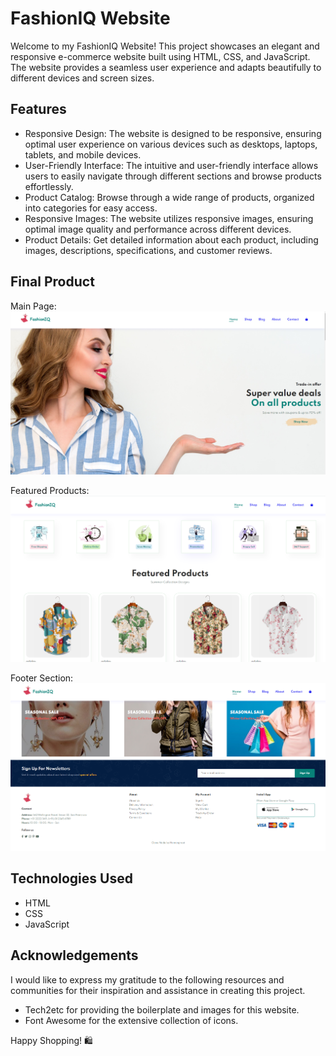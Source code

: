 # FashionIQ Website

Welcome to my FashionIQ Website! This project showcases an elegant and responsive e-commerce website built using HTML, CSS, and JavaScript. The website provides a seamless user experience and adapts beautifully to different devices and screen sizes.

## Features

- Responsive Design: The website is designed to be responsive, ensuring optimal user experience on various devices such as desktops, laptops, tablets, and mobile devices.
- User-Friendly Interface: The intuitive and user-friendly interface allows users to easily navigate through different sections and browse products effortlessly.
- Product Catalog: Browse through a wide range of products, organized into categories for easy access.
- Responsive Images: The website utilizes responsive images, ensuring optimal image quality and performance across different devices.
- Product Details: Get detailed information about each product, including images, descriptions, specifications, and customer reviews.

## Final Product
Main Page:
![Main page](img/Screenshot%20(210).png)

Featured Products:
![Main page](img/Screenshot%20(212).png)

Footer Section:
![Main page](img/Screenshot%20(211).png)


## Technologies Used

- HTML
- CSS
- JavaScript

## Acknowledgements
I would like to express my gratitude to the following resources and communities for their inspiration and assistance in creating this project.

- Tech2etc for providing the boilerplate and images for this website.
- Font Awesome for the extensive collection of icons.

Happy Shopping! 🛍️
